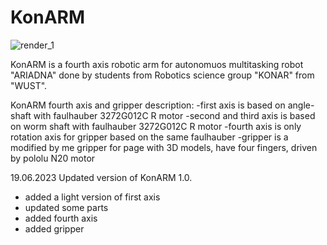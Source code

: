 # KonARM
![render_1](https://github.com/KamilWuu/KonARM/assets/116459527/245003ab-f186-47a9-9673-51e210973d24)

KonARM is a fourth axis robotic arm for autonomuos multitasking robot "ARIADNA" done by students from Robotics science group "KONAR" from "WUST". 

KonARM fourth axis and gripper description:
-first axis is based on angle-shaft with faulhauber 3272G012C R motor
-second and third axis is based on worm shaft with faulhauber 3272G012C R motor
-fourth axis is only rotation axis for gripper based on the same faulhauber
-gripper is a modified by me gripper for page with 3D models, have four fingers, driven by pololu N20 motor



19.06.2023 Updated version of KonARM 1.0. 
- added a light version of first axis
- updated some parts 
- added fourth axis
- added gripper


